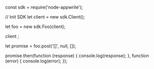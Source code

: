 const sdk = require('node-appwrite');

// Init SDK
let client = new sdk.Client();

let foo = new sdk.Foo(client);

client
;

let promise = foo.post('[]', null, []);

promise.then(function (response) {
    console.log(response);
}, function (error) {
    console.log(error);
});